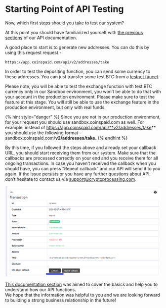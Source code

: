 # Starting Point of API Testing

Now, which first steps should you take to test our system?

At this point you should have familiarized yourself with [the previous sections](../api-documentation/v2/) of our API documentation.

A good place to start is to generate new addresses. You can do this by using this request request - 

```text
https://app.coinspaid.com/api/v2/addresses/take
```

In order to test the depositing function, you can send some currency to these addresses. You can just transfer some test BTC from a [testnet faucet](https://testnet-faucet.mempool.co/).

Please note, you will be able to test the exchange function with test BTC currency only in our Sandbox environment, you won’t be able to do that with your account in the production environment. Please make sure to test the feature at this stage. You will still be able to use the exchange feature in the production environment, but only with real funds.

{% hint style="danger" %}
Since you are not in our production environment, for your request you should use sandbox.coinspaid.com as well. For example, instead of https://app.coinspaid.com/api/**v2/addresses/take** you should use the following format – sandbox.coinspaid.com/**v2/addresses/take.**
{% endhint %}

By this time, if you followed the steps above and already set your callback URL, you should start receiving them from our system. Make sure that the callbacks are processed correctly on your end and you receive them for all ongoing transactions. In case you haven’t received the callback when you should have, you can press “Repeat callback” and our API will send it to you again. If the issue persists or you have any further questions about API, don’t hesitate to contact us via [support@cryptoprocessing.com](mailto:support@cryptoprocessing.com).

![](../.gitbook/assets/15.png)

[This documentation section](./) was aimed to cover the basics and help you to understand how our API functions.  
We hope that the information was helpful to you and we are looking forward to building a strong business relationship in the future!

